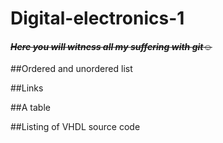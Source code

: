 # Digital-electronics-1
#### ~~*Here you will witness all my suffering with __git__*☺~~

##Ordered and unordered list

##Links

##A table

##Listing of VHDL source code
